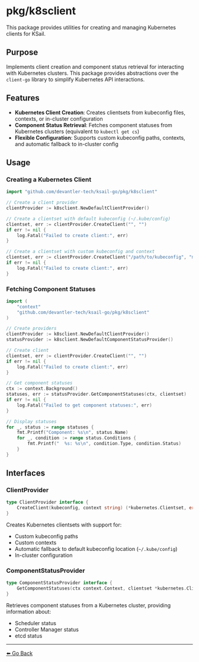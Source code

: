 # pkg/k8sclient

This package provides utilities for creating and managing Kubernetes clients for KSail.

## Purpose

Implements client creation and component status retrieval for interacting with Kubernetes clusters. This package provides abstractions over the `client-go` library to simplify Kubernetes API interactions.

## Features

- **Kubernetes Client Creation**: Creates clientsets from kubeconfig files, contexts, or in-cluster configuration
- **Component Status Retrieval**: Fetches component statuses from Kubernetes clusters (equivalent to `kubectl get cs`)
- **Flexible Configuration**: Supports custom kubeconfig paths, contexts, and automatic fallback to in-cluster config

## Usage

### Creating a Kubernetes Client

```go
import "github.com/devantler-tech/ksail-go/pkg/k8sclient"

// Create a client provider
clientProvider := k8sclient.NewDefaultClientProvider()

// Create a clientset with default kubeconfig (~/.kube/config)
clientset, err := clientProvider.CreateClient("", "")
if err != nil {
    log.Fatal("Failed to create client:", err)
}

// Create a clientset with custom kubeconfig and context
clientset, err := clientProvider.CreateClient("/path/to/kubeconfig", "my-context")
if err != nil {
    log.Fatal("Failed to create client:", err)
}
```

### Fetching Component Statuses

```go
import (
    "context"
    "github.com/devantler-tech/ksail-go/pkg/k8sclient"
)

// Create providers
clientProvider := k8sclient.NewDefaultClientProvider()
statusProvider := k8sclient.NewDefaultComponentStatusProvider()

// Create client
clientset, err := clientProvider.CreateClient("", "")
if err != nil {
    log.Fatal("Failed to create client:", err)
}

// Get component statuses
ctx := context.Background()
statuses, err := statusProvider.GetComponentStatuses(ctx, clientset)
if err != nil {
    log.Fatal("Failed to get component statuses:", err)
}

// Display statuses
for _, status := range statuses {
    fmt.Printf("Component: %s\n", status.Name)
    for _, condition := range status.Conditions {
        fmt.Printf("  %s: %s\n", condition.Type, condition.Status)
    }
}
```

## Interfaces

### ClientProvider

```go
type ClientProvider interface {
    CreateClient(kubeconfig, context string) (*kubernetes.Clientset, error)
}
```

Creates Kubernetes clientsets with support for:
- Custom kubeconfig paths
- Custom contexts
- Automatic fallback to default kubeconfig location (`~/.kube/config`)
- In-cluster configuration

### ComponentStatusProvider

```go
type ComponentStatusProvider interface {
    GetComponentStatuses(ctx context.Context, clientset *kubernetes.Clientset) ([]corev1.ComponentStatus, error)
}
```

Retrieves component statuses from a Kubernetes cluster, providing information about:
- Scheduler status
- Controller Manager status
- etcd status

---

[⬅️ Go Back](../README.md)
